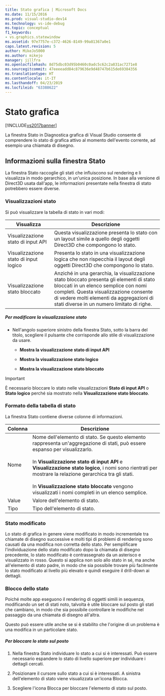 ```yaml
---
title: Stato grafica | Microsoft Docs
ms.date: 11/15/2016
ms.prod: visual-studio-dev14
ms.technology: vs-ide-debug
ms.topic: conceptual
f1_keywords:
- vs.graphics.statewindow
ms.assetid: 97e7757e-c372-4626-8149-99a81367a0e1
caps.latest.revision: 5
author: MikeJo5000
ms.author: mikejo
manager: jillfra
ms.openlocfilehash: 8d75dbc03d95b0460c0adc5c62c2a831ac7271e8
ms.sourcegitcommit: 47eeeeadd84c879636e9d48747b615de69384356
ms.translationtype: HT
ms.contentlocale: it-IT
ms.lasthandoff: 04/23/2019
ms.locfileid: "63388622"
---
```

# <a name="graphics-state"></a>Stato grafica
[!INCLUDE[vs2017banner](../includes/vs2017banner.md)]

La finestra Stato in Diagnostica grafica di Visual Studio consente di comprendere lo stato di grafica attivo al momento dell'evento corrente, ad esempio una chiamata di disegno.  
  
## <a name="understanding-the-state-window"></a>Informazioni sulla finestra Stato  
 La finestra Stato raccoglie gli stati che influiscono sul rendering e li visualizza in modo gerarchico, in un'unica posizione. In base alla versione di Direct3D usata dall'app, le informazioni presentate nella finestra di stato potrebbero essere diverse.  
  
### <a name="state-views"></a>Visualizzazioni stato  
 Si può visualizzare la tabella di stato in vari modi:  
  
|Visualizza|Descrizione|  
|----------|-----------------|  
|Visualizzazione stato di input API|Questa visualizzazione presenta lo stato con un layout simile a quello degli oggetti Direct3D che compongono lo stato.|  
|Visualizzazione stato di input logico|Presenta lo stato in una visualizzazione logica che non rispecchia il layout degli oggetti Direct3D che compongono lo stato.|  
|Visualizzazione stato bloccato|Anziché in una gerarchia, la visualizzazione stato bloccato presenta gli elementi di stato bloccati in un elenco semplice con nomi completi. Questa visualizzazione consente di vedere molti elementi da aggregazioni di stati diverse in un numero limitato di righe.|  
  
##### <a name="to-change-the-state-view"></a>Per modificare la visualizzazione stato  
  
- Nell'angolo superiore sinistro della finestra Stato, sotto la barra del titolo, scegliere il pulsante che corrisponde allo stile di visualizzazione da usare.  
  
    - **Mostra la visualizzazione stato di input API**  
  
    - **Mostra la visualizzazione stato logico**  
  
    - **Mostra la visualizzazione stato bloccato**  
  
> [!IMPORTANT]
> È necessario bloccare lo stato nelle visualizzazioni **Stato di input API** o **Stato logico** perché sia mostrato nella **Visualizzazione stato bloccato**.  
  
### <a name="state-table-format"></a>Formato della tabella di stato  
 La finestra Stato contiene diverse colonne di informazioni.  
  
|Colonna|Descrizione|  
|------------|-----------------|  
|Nome|Nome dell'elemento di stato. Se questo elemento rappresenta un'aggregazione di stati, può essere espanso per visualizzarlo.<br /><br /> In **Visualizzazione stato di input API** e **Visualizzazione stato logico**, i nomi sono rientrati per mostrare la relazione gerarchica tra gli stati.<br /><br /> In **Visualizzazione stato bloccato** vengono visualizzati i nomi completi in un elenco semplice.|  
|Value|Valore dell'elemento di stato.|  
|Tipo|Tipo dell'elemento di stato.|  
  
### <a name="changed-state"></a>Stato modificato  
 Lo stato di grafica in genere viene modificato in modo incrementale tra chiamate di disegno successive e molti tipi di problemi di rendering sono causati da una modifica non corretta dello stato. Per semplificare l'individuazione dello stato modificato dopo la chiamata di disegno precedente, lo stato modificato è contrassegnato da un asterisco e visualizzato in rosso. Questo si applica non solo allo stato in sé, ma anche all'elemento di stato padre, in modo che sia possibile trovare più facilmente lo stato modificato al livello più elevato e quindi eseguire il drill-down ai dettagli.  
  
### <a name="pinning-state"></a>Blocco dello stato  
 Poiché molte app eseguono il rendering di oggetti simili in sequenza, modificando un set di stati noto, talvolta è utile bloccare sul posto gli stati che cambiano, in modo che sia possibile controllare le modifiche nel passaggio da una chiamata di disegno all'altra.  
  
 Questo può essere utile anche se si è stabilito che l'origine di un problema è una modifica in un particolare stato.  
  
##### <a name="to-pin-state-in-place"></a>Per bloccare lo stato sul posto  
  
1. Nella finestra Stato individuare lo stato a cui si è interessati. Può essere necessario espandere lo stato di livello superiore per individuare i dettagli cercati.  
  
2. Posizionare il cursore sullo stato a cui si è interessati. A sinistra dell'elemento di stato viene visualizzata un'icona Blocca.  
  
3. Scegliere l'icona Blocca per bloccare l'elemento di stato sul posto.
